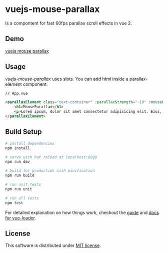 # vuejs-mouse-parallax
Is a compontent for fast 60fps parallax scroll effects in vue 2.

## Demo

[vuejs mouse parallax](https://aminerman.com/playground/vuejs-mouse-parallax/)

## Usage
*vuejs-mouse-parallax* uses slots. You can add html inside a parallax-element component.

```html
// App.vue

<parallaxElement class="text-container" :parallaxStrength="-10" :mousePX='setMouseX' :mousePY='setMouseY'>
    <h1>MouseParallax</h1>
    <p>Lorem ipsum, dolor sit amet consectetur adipisicing elit. Eius, omnis atque. Dolore rerum, doloremque nulla animi neque repellat ad voluptatem cumque cum laudantium aut illo illum placeat nihil inventore ipsa.</p>
</parallaxElement>
```

## Build Setup

``` bash
# install dependencies
npm install

# serve with hot reload at localhost:8080
npm run dev

# build for production with minification
npm run build

# run unit tests
npm run unit

# run all tests
npm test
```

For detailed explanation on how things work, checkout the [guide](http://vuejs-templates.github.io/webpack/) and [docs for vue-loader](http://vuejs.github.io/vue-loader).

## License

This software is distributed under [MIT license](LICENSE.txt).
